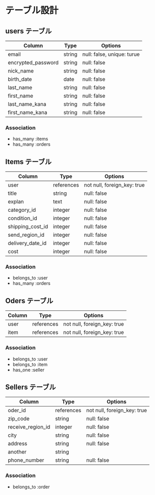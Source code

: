 # テーブル設計

## users テーブル

| Column             | Type   | Options                     |
| ------------------ | ------ | --------------------------- |
| email              | string | null: false, unique: turue  |
| encrypted_password | string | null: false                 |
| nick_name          | string | null: false                 |
| birth_date         | date   | null: false                 |
| last_name          | string | null: false                 |
| first_name         | string | null: false                 |
| last_name_kana     | string | null: false                 |
| first_name_kana    | string | null: false                 |

### Association
- has_many :items
- has_many :orders

## Items テーブル

| Column             | Type       | Options                      |
| ------------------ | ---------- | -----------------------------|
| user               | references | not null, foreign_key: true  |
| title              | string     | null: false                  | 
| explan             | text       | null: false                  | 
| category_id        | integer    | null: false                  |
| condition_id       | integer    | null: false                  |
| shipping_cost_id   | integer    | null: false                  |
| send_region_id     | integer    | null: false                  |
| delivery_date_id   | integer    | null: false                  |
| cost               | integer    | null: false                  |

### Association
- belongs_to :user
- has_many :orders

## Oders テーブル

| Column             | Type       | Options                      |
| ------------------ | ---------- | ---------------------------- |
|user                | references | not null, foreign_key: true  | 
|item                | references | not null, foreign_key: true  | 

### Association
- belongs_to :user
- belongs_to :item
- has_one :seller


## Sellers テーブル
| Column             | Type       | Options                      |
| ------------------ | ---------- | ---------------------------- |
| oder_id            | references | not null, foreign_key: true  |
| zip_code           | string     | null: false                  |
| receive_region_id  | integer    | null: false                  |
| city               | string     | null: false                  |
| address            | string     | null: false                  |
| another            | string     |                              |
| phone_number       | string     | null: false                  |

### Association
- belongs_to :order